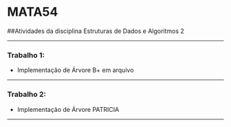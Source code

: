 # MATA54
##Atividades da disciplina Estruturas de Dados e Algoritmos 2

---
### Trabalho 1: 
* Implementação de Árvore B+ em arquivo
---
### Trabalho 2:
* Implementação de Árvore PATRICIA
---